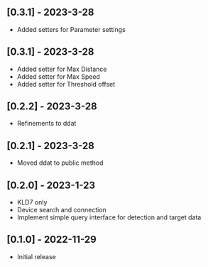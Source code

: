 ## [0.3.1] - 2023-3-28

- Added setters for Parameter settings

## [0.3.1] - 2023-3-28

- Added setter for Max Distance
- Added setter for Max Speed
- Added setter for Threshold offset

## [0.2.2] - 2023-3-28

- Refinements to ddat

## [0.2.1] - 2023-3-28

- Moved ddat to public method

## [0.2.0] - 2023-1-23

- KLD7 only
- Device search and connection
- Implement simple query interface for detection and target data

## [0.1.0] - 2022-11-29

- Initial release
